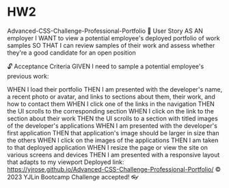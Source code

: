 # HW2
Advanced-CSS-Challenge-Professional-Portfolio
🎯 User Story
AS AN employer I WANT to view a potential employee's deployed portfolio of work samples SO THAT I can review samples of their work and assess whether they're a good candidate for an open position

🔓 Acceptance Criteria
GIVEN I need to sample a potential employee's previous work:

WHEN I load their portfolio THEN I am presented with the developer's name, a recent photo or avatar, and links to sections about them, their work, and how to contact them
WHEN I click one of the links in the navigation THEN the UI scrolls to the corresponding section
WHEN I click on the link to the section about their work THEN the UI scrolls to a section with titled images of the developer's applications
WHEN I am presented with the developer's first application THEN that application's image should be larger in size than the others
WHEN I click on the images of the applications THEN I am taken to that deployed application
WHEN I resize the page or view the site on various screens and devices THEN I am presented with a responsive layout that adapts to my viewport
Deployed link: https://yjrose.github.io/Advanced-CSS-Challenge-Professional-Portfolio/
© 2023 YJLin Bootcamp Challenge accepted! 👓
